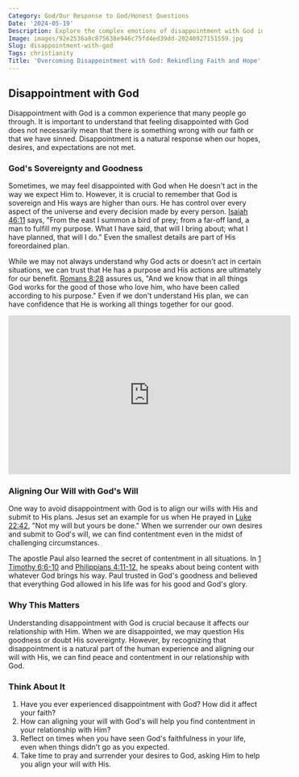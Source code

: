 ```yaml
---
Category: God/Our Response to God/Honest Questions
Date: '2024-05-19'
Description: Explore the complex emotions of disappointment with God in this insightful article, delving into the challenges and reflections on faith amidst struggles.
Image: images/92e2536a8c875638e946c75fd4ed39dd-20240927151559.jpg
Slug: disappointment-with-god
Tags: christianity
Title: 'Overcoming Disappointment with God: Rekindling Faith and Hope'
---
```


## Disappointment with God

Disappointment with God is a common experience that many people go through. It is important to understand that feeling disappointed with God does not necessarily mean that there is something wrong with our faith or that we have sinned. Disappointment is a natural response when our hopes, desires, and expectations are not met.

### God's Sovereignty and Goodness

Sometimes, we may feel disappointed with God when He doesn't act in the way we expect Him to. However, it is crucial to remember that God is sovereign and His ways are higher than ours. He has control over every aspect of the universe and every decision made by every person. [Isaiah 46:11](https://www.bibleref.com/Isaiah/46/Isaiah-46-11.html) says, "From the east I summon a bird of prey; from a far-off land, a man to fulfill my purpose. What I have said, that will I bring about; what I have planned, that will I do." Even the smallest details are part of His foreordained plan.

While we may not always understand why God acts or doesn't act in certain situations, we can trust that He has a purpose and His actions are ultimately for our benefit. [Romans 8:28](https://www.bibleref.com/Romans/8/Romans-8-28.html) assures us, "And we know that in all things God works for the good of those who love him, who have been called according to his purpose." Even if we don't understand His plan, we can have confidence that He is working all things together for our good.


<iframe width="560" height="315" src="https://www.youtube.com/embed/mUAo1pYA5lI" frameborder="0" allow="autoplay; encrypted-media" allowfullscreen></iframe>


### Aligning Our Will with God's Will

One way to avoid disappointment with God is to align our wills with His and submit to His plans. Jesus set an example for us when He prayed in [Luke 22:42](https://www.bibleref.com/Luke/22/Luke-22-42.html), "Not my will but yours be done." When we surrender our own desires and submit to God's will, we can find contentment even in the midst of challenging circumstances.

The apostle Paul also learned the secret of contentment in all situations. In [1 Timothy 6:6-10](https://www.bibleref.com/1-Timothy/6/1-Timothy-6-6.html) and [Philippians 4:11-12](https://www.bibleref.com/Philippians/4/Philippians-4-11.html), he speaks about being content with whatever God brings his way. Paul trusted in God's goodness and believed that everything God allowed in his life was for his good and God's glory.

### Why This Matters

Understanding disappointment with God is crucial because it affects our relationship with Him. When we are disappointed, we may question His goodness or doubt His sovereignty. However, by recognizing that disappointment is a natural part of the human experience and aligning our will with His, we can find peace and contentment in our relationship with God.

### Think About It

1. Have you ever experienced disappointment with God? How did it affect your faith?
2. How can aligning your will with God's will help you find contentment in your relationship with Him?
3. Reflect on times when you have seen God's faithfulness in your life, even when things didn't go as you expected.
4. Take time to pray and surrender your desires to God, asking Him to help you align your will with His.